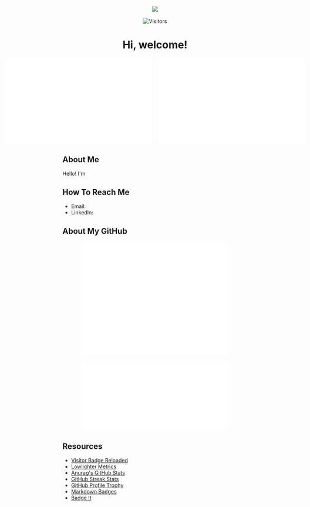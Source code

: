 <p align="center">
  <img src="![banner]()">
</p>

<div align="center">
  
  ![Visitors](https://vbr.nathanchung.dev/badge?page_id=TheAndreyZakharov&logo=github&cache=on)
  <h1>Hi, welcome!</h1>
</div>

<div align="center" style="display: flex; justify-content: center; gap: 20px; margin-top: 20px;">
  <img src="/metrics.plugin.isocalendar.fullyear.svg" alt="Commit Calendar" width="400">
  <img src="/metrics.plugin.habits.charts.svg" alt="Coding Activity" width="400">
</div>


## About Me
Hello! I'm 

## How To Reach Me
- Email: 
- LinkedIn:

## About My GitHub

<div align="center" style="margin-top: 20px;">
  <img src="/github-metrics.svg" alt="GitHub Metrics" width="400">
</div>

<div align="center" style="margin-top: 20px;">
  <img src="/metrics.plugin.achievements.svg" alt="Achievements" width="400">
</div>



## Resources
- [Visitor Badge Reloaded](https://github.com/Nathan13888/VisitorBadgeReloaded?tab=readme-ov-file#migrating-from-visitor-badge)
- [Lowlighter Metrics](https://github.com/lowlighter/metrics)
- [Anurag's GitHub Stats](https://github.com/anuraghazra/github-readme-stats)
- [GitHub Streak Stats](https://github.com/DenverCoder1/github-readme-streak-stats?tab=readme-ov-file)
- [GitHub Profile Trophy](https://github.com/ryo-ma/github-profile-trophy)
- [Markdown Badges](https://github.com/Ileriayo/markdown-badges)
- [Badge It](https://github.com/pujux/badge-it?tab=readme-ov-file)

